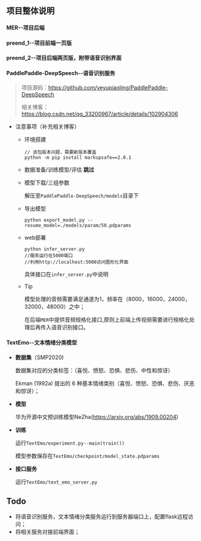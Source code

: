 ## 项目整体说明

#### MER--项目后端

#### preend_1--项目前端一页版

#### preend_2--项目后端两页版，附带语音识别界面

#### PaddlePaddle-DeepSpeech--语音识别服务

> 项目源码：https://github.com/yeyupiaoling/PaddlePaddle-DeepSpeech
>
> 相关博客：https://blog.csdn.net/qq_33200967/article/details/102904306

+ 注意事项（补充相关博客）

  + 环境搭建

    ```shell
    // 该包版本问题，需要新版本覆盖
    python -m pip install markupsafe==2.0.1
    ```

  + 数据准备/训练模型/评估 **跳过**

  + 模型下载/三组参数

    解压至`PaddlePaddle-DeepSpeech/models`目录下

  + 导出模型
    ```
    python export_model.py --resume_model=./models/param/50.pdparams
    ```

  + web部署

    ```
    python infer_server.py
    //服务运行在5000端口
    //利用http://localhost:5000访问图形化界面
    ```

    具体接口在`infer_server.py`中说明

  + Tip

    模型处理的音频需要满足通道为1，频率在（8000，16000，24000，32000，48000）之中；

    在后端`MER`中提供音频规格化接口,原则上前端上传视频需要进行规格化处理后再传入语音识别接口。

#### TextEmo--文本情绪分类模型

+ **数据集**（SMP2020)

  数据集对应的分类标签：（喜悦、愤怒、恐惧、悲伤、中性和惊讶）

  Ekman (1992a) 提出的 6 种基本情绪类别（喜悦、愤怒、恐惧、悲伤、厌恶和惊讶）；

+ **模型**

  华为开源中文预训练模型NeZha(https://arxiv.org/abs/1909.00204)

+ **训练**

  运行`TextEmo/experiment.py--main(train())`

  模型参数保存在`TextEmo/checkpoint/model_state.pdparams`

+ **接口服务**

  运行`TextEmo/text_emo_server.py`



## Todo

+ 将语音识别服务，文本情绪分类服务运行到服务器端口上，配置flask远程访问；
+ 将相关服务对接前端界面；